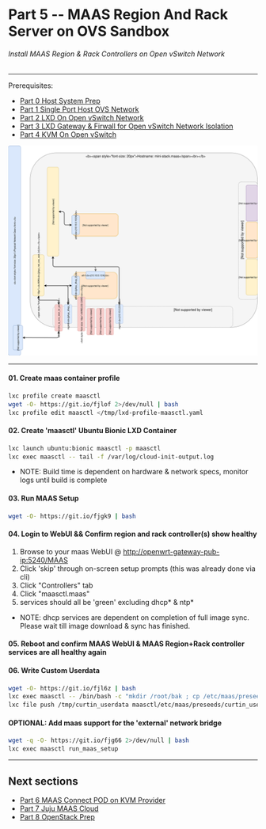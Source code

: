 # Part 5 -- MAAS Region And Rack Server on OVS Sandbox
###### Install MAAS Region & Rack Controllers on Open vSwitch Network

-------
Prerequisites:
- [Part 0 Host System Prep]
- [Part 1 Single Port Host OVS Network]
- [Part 2 LXD On Open vSwitch Network]
- [Part 3 LXD Gateway & Firwall for Open vSwitch Network Isolation]
- [Part 4 KVM On Open vSwitch]

![CCIO_Hypervisor - KVM-On-Open-vSwitch](web/drawio/MAAS-Region-And-Rack-Ctl-on-OVS-Sandbox.svg)

-------
#### 01. Create maas container profile
````sh
lxc profile create maasctl
wget -O- https://git.io/fjlof 2>/dev/null | bash
lxc profile edit maasctl </tmp/lxd-profile-maasctl.yaml
````
#### 02. Create 'maasctl' Ubuntu Bionic LXD Container
````sh
lxc launch ubuntu:bionic maasctl -p maasctl
lxc exec maasctl -- tail -f /var/log/cloud-init-output.log
````
  - NOTE: Build time is dependent on hardware & network specs, monitor logs until build is complete
#### 03. Run MAAS Setup
````sh
wget -O- https://git.io/fjgk9 | bash
````
#### 04. Login to WebUI && Confirm region and rack controller(s) show healthy
 1. Browse to your maas WebUI @ [http://openwrt-gateway-pub-ip:5240/MAAS](http://{openwrt-gateway-pub-ip}:5240/MAAS)
 2. Click 'skip' through on-screen setup prompts (this was already done via cli)    
 3. Click "Controllers" tab    
 4. Click "maasctl.maas"    
 5. services should all be 'green' excluding dhcp* & ntp*    
  - NOTE: dhcp services are dependent on completion of full image sync. Please wait till image download & sync has finished.

#### 05. Reboot and confirm MAAS WebUI & MAAS Region+Rack controller services are all healthy again

#### 06. Write Custom Userdata
````sh
wget -O- https://git.io/fjl6z | bash
lxc exec maasctl -- /bin/bash -c "mkdir /root/bak ; cp /etc/maas/preseeds/curtin_userdata /root/bak/"
lxc file push /tmp/curtin_userdata maasctl/etc/maas/preseeds/curtin_userdata
````
#### OPTIONAL: Add maas support for the 'external' network bridge
````sh
wget -q -O- https://git.io/fjg66 2>/dev/null | bash
lxc exec maasctl run_maas_setup
````

-------
## Next sections
- [Part 6 MAAS Connect POD on KVM Provider]
- [Part 7 Juju MAAS Cloud]
- [Part 8 OpenStack Prep]

<!-- Markdown link & img dfn's -->
[Part 0 Host System Prep]: ../0_Host_System_Prep
[Part 1 Single Port Host OVS Network]: ../1_Single_Port_Host-Open_vSwitch_Network_Configuration
[Part 2 LXD On Open vSwitch Network]: ../2_LXD-On-OVS
[Part 3 LXD Gateway & Firwall for Open vSwitch Network Isolation]: ../3_LXD_Network_Gateway
[Part 4 KVM On Open vSwitch]: ../4_KVM_On_Open_vSwitch
[Part 5 MAAS Region And Rack Server on OVS Sandbox]: ../5_MAAS-Rack_And_Region_Ctl-On-Open_vSwitch
[Part 6 MAAS Connect POD on KVM Provider]: ../6_MAAS-Connect_POD_KVM-Provider
[Part 7 Juju MAAS Cloud]: ../7_Juju_MAAS_Cloud
[Part 8 OpenStack Prep]: ../8_OpenStack_Deploy
